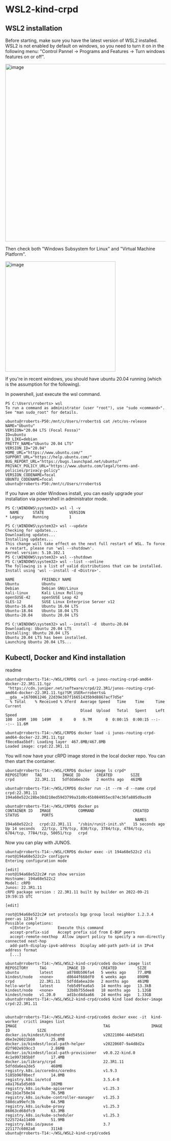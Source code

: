 # WSL2-kind-crpd

## WSL2 installation

Before starting, make sure you have the latest version of WSL2 installed. WSL2 is not enabled by default on windows, so you need to turn it on in the following menu: "Control Pannel -> Programs and Features -> Turn windows features on or off".

<img width="557" alt="image" src="https://user-images.githubusercontent.com/21667569/206169945-6951d695-4fe0-4ac9-a689-5c9f7a3bb667.png">

Then check both "Windows Subsystem for Linux" and "Virtual Machine Platform".

<img width="346" alt="image" src="https://user-images.githubusercontent.com/21667569/206170202-e577bc12-38e8-4d93-a399-4a0623cd23f3.png">

If you're in recent windows, you should have ubuntu 20.04 running (which is the assumption for the following).

In powershell, just execute the wsl command.
```(console)
PS C:\Users\rroberts> wsl
To run a command as administrator (user "root"), use "sudo <command>".
See "man sudo_root" for details.

ubuntu@rroberts-P50:/mnt/c/Users/rroberts$ cat /etc/os-release
NAME="Ubuntu"
VERSION="20.04 LTS (Focal Fossa)"
ID=ubuntu
ID_LIKE=debian
PRETTY_NAME="Ubuntu 20.04 LTS"
VERSION_ID="20.04"
HOME_URL="https://www.ubuntu.com/"
SUPPORT_URL="https://help.ubuntu.com/"
BUG_REPORT_URL="https://bugs.launchpad.net/ubuntu/"
PRIVACY_POLICY_URL="https://www.ubuntu.com/legal/terms-and-policies/privacy-policy"
VERSION_CODENAME=focal
UBUNTU_CODENAME=focal
ubuntu@rroberts-P50:/mnt/c/Users/rroberts$
```
If you have an older Windows install, you can easily upgrade your installation via powershell in administrator mode.

```(console)
PS C:\WINDOWS\system32> wsl -l -v
  NAME      STATE           VERSION
* Legacy    Running         1

PS C:\WINDOWS\system32> wsl --update
Checking for updates...
Downloading updates...
Installing updates...
This change will take effect on the next full restart of WSL. To force a restart, please run 'wsl --shutdown'.
Kernel version: 5.10.102.1
PS C:\WINDOWS\system32> wsl --shutdown
PS C:\WINDOWS\system32> wsl --list --online
The following is a list of valid distributions that can be installed.
Install using 'wsl --install -d <Distro>'.

NAME            FRIENDLY NAME
Ubuntu          Ubuntu
Debian          Debian GNU/Linux
kali-linux      Kali Linux Rolling
openSUSE-42     openSUSE Leap 42
SLES-12         SUSE Linux Enterprise Server v12
Ubuntu-16.04    Ubuntu 16.04 LTS
Ubuntu-18.04    Ubuntu 18.04 LTS
Ubuntu-20.04    Ubuntu 20.04 LTS

PS C:\WINDOWS\system32> wsl --install -d  Ubuntu-20.04
Downloading: Ubuntu 20.04 LTS
Installing: Ubuntu 20.04 LTS
Ubuntu 20.04 LTS has been installed.
Launching Ubuntu 20.04 LTS...
```

## Kubectl, Docker and Kind installation

readme
```console
ubuntu@rroberts-T14:~/WSL/CRPD$ curl -o junos-routing-crpd-amd64-docker-22.3R1.11.tgz
 "https://cdn.juniper.net/software/crpd/22.3R1/junos-routing-crpd-amd64-docker-22.3R1.11.tgz?SM_USER=rroberts&
__gda__=1670061246_22d39e387f16651435b9d8867acf7d5e"
  % Total    % Received % Xferd  Average Speed   Time    Time     Time  Current
                                 Dload  Upload   Total   Spent    Left  Speed
100  149M  100  149M    0     0   9.7M      0  0:00:15  0:00:15 --:--:-- 11.6M

ubuntu@rroberts-T14:~/WSL/CRPD$ docker load -i junos-routing-crpd-amd64-docker-22.3R1.11.tgz 
f8ece8aa5bdf: Loading layer  467.8MB/467.8MB
Loaded image: crpd:22.3R1.11
```

You will now have your cRPD image stored in the local docker repo. You can then start the container.

```console
ubuntu@rroberts-T14:~/WSL/CRPD$ docker image ls crpd*
REPOSITORY   TAG         IMAGE ID       CREATED        SIZE
crpd         22.3R1.11   5dfdda6ea2de   2 months ago   461MB

ubuntu@rroberts-T14:~/WSL/CRPD$ docker run -it --rm -d --name crpd crpd:22.3R1.11
194a68e522c28be38d210ed59d3799a31d0c45b084955ec874c36fa805d9ac89

ubuntu@rroberts-T14:~/WSL/CRPD$ docker ps
CONTAINER ID   IMAGE            COMMAND                 CREATED          STATUS          PORTS
                                                         NAMES
194a68e522c2   crpd:22.3R1.11   "/sbin/runit-init.sh"   15 seconds ago   Up 14 seconds   22/tcp, 179/tcp, 830/tcp, 3784/tcp, 4784/tcp, 6784/tcp, 7784/tcp, 50051/tcp   crpd

```

Now you can play with JUNOS.

```
ubuntu@rroberts-T14:~/WSL/CRPD$ docker exec -it 194a68e522c2 cli
root@194a68e522c2> configure 
Entering configuration mode

[edit]
root@194a68e522c2# run show version 
Hostname: 194a68e522c2
Model: cRPD
Junos: 22.3R1.11
cRPD package version : 22.3R1.11 built by builder on 2022-09-21 19:59:15 UTC

[edit]

root@194a68e522c2# set protocols bgp group local neighbor 1.2.3.4 peer-as 1234 ?
Possible completions:
  <[Enter]>            Execute this command
  accept-prefix-sid    Accept prefix sid from E-BGP peers
  accept-remote-nexthop  Allow import policy to specify a non-directly connected next-hop
  add-path-display-ipv4-address  Display add-path path-id in IPv4 address format
  [...]
```

```
ubuntu@rroberts-T14:~/WSL/WSL2-kind-crpd/code$ docker image list
REPOSITORY     TAG         IMAGE ID       CREATED         SIZE
ubuntu         latest      a8780b506fa4   5 weeks ago     77.8MB
kindest/node   <none>      d8644f660df0   6 weeks ago     898MB
crpd           22.3R1.11   5dfdda6ea2de   2 months ago    461MB
hello-world    latest      feb5d9fea6a5   14 months ago   13.3kB
kindest/node   <none>      32b8b755dee8   18 months ago   1.12GB
kindest/node   v1.20.0     ad1bcd4daa66   24 months ago   1.33GB
ubuntu@rroberts-T14:~/WSL/WSL2-kind-crpd/code$ kind load docker-image crpd:22.3R1.11 


ubuntu@rroberts-T14:~/WSL/WSL2-kind-crpd/code$ docker exec -it  kind-worker  crictl images list
IMAGE                                      TAG                  IMAGE ID            SIZE
docker.io/kindest/kindnetd                 v20221004-44d545d1   d6e3e26021b60       25.8MB
docker.io/kindest/local-path-helper        v20220607-9a4d8d2a   d2f902e939cc3       2.86MB
docker.io/kindest/local-path-provisioner   v0.0.22-kind.0       4c1e997385b8f       17.4MB
docker.io/library/crpd                     22.3R1.11            5dfdda6ea2de5       468MB
registry.k8s.io/coredns/coredns            v1.9.3               5185b96f0becf       14.8MB
registry.k8s.io/etcd                       3.5.4-0              a8a176a5d5d69       102MB
registry.k8s.io/kube-apiserver             v1.25.3              4bc1b1e750e34       76.5MB
registry.k8s.io/kube-controller-manager    v1.25.3              580dca99efc3b       64.5MB
registry.k8s.io/kube-proxy                 v1.25.3              86063cd68dfc9       63.3MB
registry.k8s.io/kube-scheduler             v1.25.3              5225724a11400       51.9MB
registry.k8s.io/pause                      3.7                  221177c6082a8       311kB
ubuntu@rroberts-T14:~/WSL/WSL2-kind-crpd/code$ 
```
